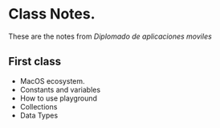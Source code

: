 
# Class Notes.

These are the notes from _Diplomado de aplicaciones moviles_

## First class
- MacOS ecosystem.
- Constants and variables
- How to use playground
- Collections
- Data Types
